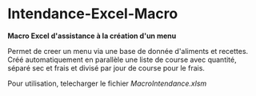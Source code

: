 # Intendance-Excel-Macro
<b>Macro Excel d'assistance à la création d'un menu</b>

 Permet de creer un menu via une base de donnée d'aliments et recettes.
 Créé automatiquement en parallèle une liste de course avec quantité, séparé sec et frais et divisé par jour de course pour le frais.

Pour utilisation, telecharger le fichier <i>MacroIntendance.xlsm</i>

